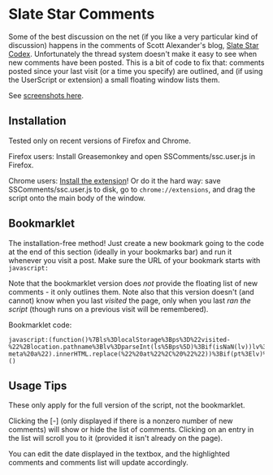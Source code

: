 Slate Star Comments
===================

Some of the best discussion on the net (if you like a very particular kind of discussion) happens in the comments of Scott Alexander's blog, [Slate Star Codex](http://slatestarcodex.com/). Unfortunately the thread system doesn't make it easy to see when new comments have been posted. This is a bit of code to fix that: comments posted since your last visit (or a time you specify) are outlined, and (if using the UserScript or extension) a small floating window lists them.

See [screenshots here](http://imgur.com/a/ThOgM).

Installation
------------

Tested only on recent versions of Firefox and Chrome.

Firefox users: Install Greasemonkey and open SSComments/ssc.user.js in Firefox.

Chrome users: [Install the extension](https://chrome.google.com/webstore/detail/slatestarcomments/aobpboihcjnlhbnjckjaeafncnpaageh)! Or do it the hard way: save SSComments/ssc.user.js to disk, go to `chrome://extensions`, and drag the script onto the main body of the window.


Bookmarklet
-----------

The installation-free method! Just create a new bookmark going to the code at the end of this section (ideally in your bookmarks bar) and run it whenever you visit a post. Make sure the URL of your bookmark starts with `javascript:`

Note that the bookmarklet version does *not* provide the floating list of new comments - it only outlines them. Note also that this version doesn't (and cannot) know when you last *visited* the page, only when you last *ran the script* (though runs on a previous visit will be remembered).

Bookmarklet code:
```
javascript:(function()%7Bls%3DlocalStorage%3Bps%3D%22visited-%22%2Blocation.pathname%3Blv%3DparseInt(ls%5Bps%5D)%3Bif(isNaN(lv))lv%3D0%3Bcl%3Ddocument.querySelectorAll(%22.commentholder%22)%3Bmr%3Dlv%3Bnc%3D0%3Bfor(i%3D0%3Bi%3Ccl.length%3B%2B%2Bi)%7Bpt%3DDate.parse(cl%5Bi%5D.querySelector(%22.comment-meta%20a%22).innerHTML.replace(%22%20at%22%2C%20%22%22))%3Bif(pt%3Elv)%7Bcl%5Bi%5D.style.border%3D%222px%20solid%20%235a5%22%3B%2B%2Bnc%3Bif(pt%3Emr)mr%3Dpt%3B%7D%7Ddocument.title%3D%22(%22%2Bnc%2B%22)%20%22%2Bdocument.title%3Bls%5Bps%5D%3Dmr%7D)()
```

Usage Tips
----------

These only apply for the full version of the script, not the bookmarklet.

Clicking the \[-\] (only displayed if there is a nonzero number of new comments) will show or hide the list of comments. Clicking on an entry in the list will scroll you to it (provided it isn't already on the page).

You can edit the date displayed in the textbox, and the highlighted comments and comments list will update accordingly.
